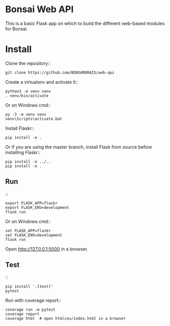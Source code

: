 # Bonsai Web API


This is a basic Flask app on which to build the different web-based modules for Bonsai.


# Install
Clone the repository::

    git clone https://github.com/BONSAMURAIS/web-api
    

Create a virtualenv and activate it::

    python3 -m venv venv
    . venv/bin/activate

Or on Windows cmd::

    py -3 -m venv venv
    venv\Scripts\activate.bat

Install Flaskr::

    pip install -e .

Or if you are using the master branch, install Flask from source before
installing Flaskr::

    pip install -e ../..
    pip install -e .


Run
---

::

    export FLASK_APP=flaskr
    export FLASK_ENV=development
    flask run

Or on Windows cmd::

    set FLASK_APP=flaskr
    set FLASK_ENV=development
    flask run

Open http://127.0.0.1:5000 in a browser.


Test
----

::

    pip install '.[test]'
    pytest

Run with coverage report::

    coverage run -m pytest
    coverage report
    coverage html  # open htmlcov/index.html in a browser
